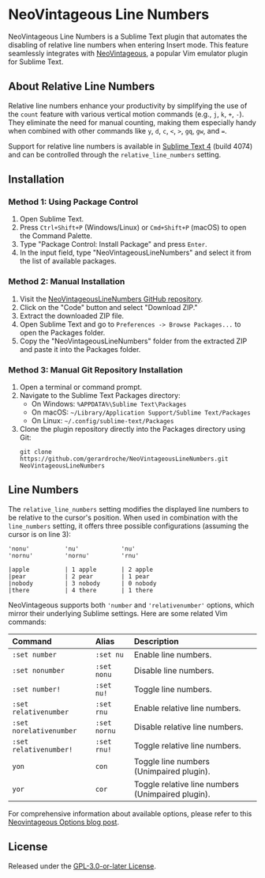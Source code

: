 # NeoVintageous Line Numbers

NeoVintageous Line Numbers is a Sublime Text plugin that automates the disabling of relative line numbers when entering Insert mode. This feature seamlessly integrates with [NeoVintageous](https://github.com/NeoVintageous/NeoVintageous), a popular Vim emulator plugin for Sublime Text.

## About Relative Line Numbers

Relative line numbers enhance your productivity by simplifying the use of the `count` feature with various vertical motion commands (e.g., `j`, `k`, `+`, `-`). They eliminate the need for manual counting, making them especially handy when combined with other commands like `y`, `d`, `c`, `<`, `>`, `gq`, `gw`, and `=`.

Support for relative line numbers is available in [Sublime Text 4](https://www.sublimetext.com/blog/articles/sublime-text-4) (build 4074) and can be controlled through the `relative_line_numbers` setting.

## Installation

### Method 1: Using Package Control

1. Open Sublime Text.
2. Press `Ctrl+Shift+P` (Windows/Linux) or `Cmd+Shift+P` (macOS) to open the Command Palette.
3. Type "Package Control: Install Package" and press `Enter`.
4. In the input field, type "NeoVintageousLineNumbers" and select it from the list of available packages.

### Method 2: Manual Installation

1. Visit the [NeoVintageousLineNumbers GitHub repository](https://github.com/gerardroche/NeoVintageousLineNumbers).
2. Click on the "Code" button and select "Download ZIP."
3. Extract the downloaded ZIP file.
4. Open Sublime Text and go to `Preferences -> Browse Packages...` to open the Packages folder.
5. Copy the "NeoVintageousLineNumbers" folder from the extracted ZIP and paste it into the Packages folder.

### Method 3: Manual Git Repository Installation

1. Open a terminal or command prompt.
2. Navigate to the Sublime Text Packages directory:
    - On Windows: `%APPDATA%\Sublime Text\Packages`
    - On macOS: `~/Library/Application Support/Sublime Text/Packages`
    - On Linux: `~/.config/sublime-text/Packages`
3. Clone the plugin repository directly into the Packages directory using Git:
   ```
   git clone https://github.com/gerardroche/NeoVintageousLineNumbers.git NeoVintageousLineNumbers
   ```

## Line Numbers

The `relative_line_numbers` setting modifies the displayed line numbers to be relative to the cursor's position. When used in combination with the `line_numbers` setting, it offers three possible configurations (assuming the cursor is on line 3):

```
'nonu'          'nu'            'nu'
'nornu'         'nornu'         'rnu'

|apple          | 1 apple       | 2 apple
|pear           | 2 pear        | 1 pear
|nobody         | 3 nobody      | 0 nobody
|there          | 4 there       | 1 there
```

NeoVintageous supports both `'number` and `'relativenumber'` options, which mirror their underlying Sublime settings. Here are some related Vim commands:

| Command                   | Alias             | Description
| :-------------------------| :-----------------| :----------
| `:set number`             | `:set nu`         | Enable line numbers.
| `:set nonumber`           | `:set nonu`       | Disable line numbers.
| `:set number!`            | `:set nu!`        | Toggle line numbers.
| `:set relativenumber`     | `:set rnu`        | Enable relative line numbers.
| `:set norelativenumber`   | `:set nornu`      | Disable relative line numbers.
| `:set relativenumber!`    | `:set rnu!`       | Toggle relative line numbers.
| `yon`                     | `con`             | Toggle line numbers (Unimpaired plugin).
| `yor`                     | `cor`             | Toggle relative line numbers (Unimpaired plugin).

For comprehensive information about available options, please refer to this [Neovintageous Options blog post](https://blog.gerardroche.com/2023/06/05/neovintageous-options/).

## License

Released under the [GPL-3.0-or-later License](LICENSE).
